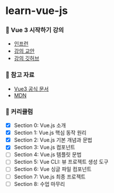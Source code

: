 # learn-vue-js

### 📗 Vue 3 시작하기 강의
- [인프런](https://www.inflearn.com/course/vue-3-%EC%8B%9C%EC%9E%91%ED%95%98%EA%B8%B0)
- [강의 교안](https://joshua1988.github.io/vue-camp/)
- [강의 깃허브](https://github.com/joshua1988/learn-vue-js?tab=readme-ov-file)

### 📄 참고 자료
- [Vue3 공식 문서](https://vuejs.org/guide/introduction.html)
- [MDN](https://developer.mozilla.org/en-US/)

### 🚀 커리큘럼
- [x] Section 0: Vue.js 소개
- [x] Section 1: Vue.js 핵심 동작 원리
- [x] Section 2: Vue.js 기본 개념과 문법
- [x] Section 3: Vue.js 컴포넌트
- [ ] Section 4: Vue.js 템플릿 문법
- [ ] Section 5: Vue CLI: 뷰 프로젝트 생성 도구
- [ ] Section 6: Vue 싱글 파일 컴포넌트
- [ ] Section 7: Vue.js 최종 프로젝트
- [ ] Section 8: 수업 마무리